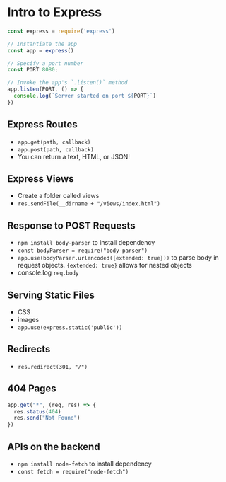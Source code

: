 # Intro to Express

```js
const express = require('express')

// Instantiate the app
const app = express()

// Specify a port number
const PORT 8080;

// Invoke the app's `.listen()` method 
app.listen(PORT, () => {
  console.log(`Server started on port ${PORT}`)
})
```

## Express Routes
- `app.get(path, callback)`
- `app.post(path, callback)`
- You can return a text, HTML, or JSON!

## Express Views
- Create a folder called views
- `res.sendFile(__dirname + "/views/index.html")`

## Response to POST Requests
- `npm install body-parser` to install dependency
- `const bodyParser = require("body-parser")`
- `app.use(bodyParser.urlencoded({extended: true}))` to parse body in request objects. `{extended: true}` allows for nested objects
- console.log `req.body`

## Serving Static Files
- CSS
- images
- `app.use(express.static('public'))`

## Redirects
- `res.redirect(301, "/")`

## 404 Pages
```js
app.get("*", (req, res) => {
  res.status(404)
  res.send("Not Found")
})
```

## APIs on the backend
- `npm install node-fetch` to install dependency
- `const fetch = require("node-fetch")`

